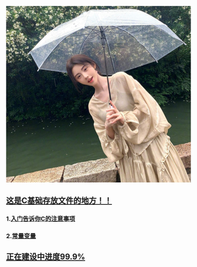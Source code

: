 <img src="https://github.com/sujiuer5201314/C/blob/main/%E5%94%AF%E4%BD%A0%E6%9C%80%E4%BA%89%E6%B0%94.jpg" style="pointer-events: none;">

## [这是C基础存放文件的地方！！](https://github.com/sujiuer5201314/C)
### 1.[入门告诉你C的注意事项](https://github.com/sujiuer5201314/C/tree/main/C/1)
### 2.[常量变量](https://github.com/sujiuer5201314/C/tree/main/C/2)

## [正在建设中进度99.9%](https://github.com/sujiuer5201314)